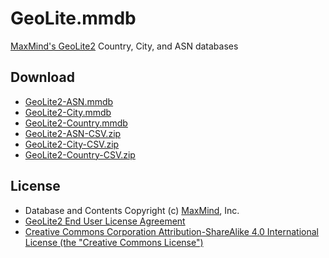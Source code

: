 # GeoLite.mmdb

[MaxMind's GeoLite2](https://dev.maxmind.com/geoip/geoip2/geolite2/) Country, City, and ASN databases

## Download

- [GeoLite2-ASN.mmdb](https://github.com/infosec-au/GeoLite-mmdb-csv/raw/download/GeoLite2-ASN.mmdb)
- [GeoLite2-City.mmdb](https://github.com/infosec-au/GeoLite-mmdb-csv/raw/download/GeoLite2-City.mmdb)
- [GeoLite2-Country.mmdb](https://github.com/infosec-au/GeoLite-mmdb-csv/raw/download/GeoLite2-Country.mmdb)
- [GeoLite2-ASN-CSV.zip](https://github.com/infosec-au/GeoLite-mmdb-csv/raw/download/GeoLite2-ASN-CSV.zip)
- [GeoLite2-City-CSV.zip](https://github.com/infosec-au/GeoLite-mmdb-csv/raw/download/GeoLite2-City-CSV.zip)
- [GeoLite2-Country-CSV.zip](https://github.com/infosec-au/GeoLite-mmdb-csv/raw/download/GeoLite2-Country-CSV.zip)

## License

- Database and Contents Copyright (c) [MaxMind](https://www.maxmind.com/), Inc.
- [GeoLite2 End User License Agreement](https://www.maxmind.com/en/geolite2/eula)
- [Creative Commons Corporation Attribution-ShareAlike 4.0 International License (the "Creative Commons License")](https://creativecommons.org/licenses/by-sa/4.0/)

